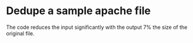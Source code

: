 # Dedupe a sample apache file

The code reduces the input significantly with the output 7% the size of the original file.

